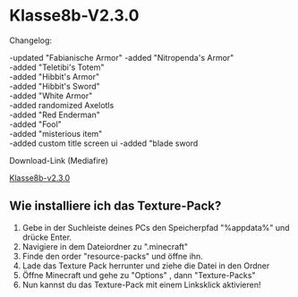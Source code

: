# Klasse8b-V2.3.0

Changelog:

-updated "Fabianische Armor"
-added "Nitropenda's Armor"     
-added "Teletibi's Totem"       
-added "Hibbit's Armor"     
-added "Hibbit's Sword"       
-added "White Armor"      
-added  randomized Axelotls     
-added "Red Enderman"      
-added "Fool"        
-added "misterious item"     
-added custom title screen ui
-added "blade sword

Download-Link (Mediafire)

[Klasse8b-v2.3.0](https://www.mediafire.com/file/7lvlwte03u33cir/klasse8b_v2.3.0.zip/file)
## Wie installiere ich das Texture-Pack?

1. Gebe in der Suchleiste deines PCs den Speicherpfad "%appdata%" und drücke Enter.
2. Navigiere in dem Dateiordner zu ".minecraft"
3. Finde den order "resource-packs" und öffne ihn.
4. Lade das Texture Pack herrunter und ziehe die Datei in den Ordner
5. Öffne Minecraft und gehe zu "Options" , dann "Texture-Packs"
6. Nun kannst du das Texture-Pack mit einem Linksklick aktivieren!
